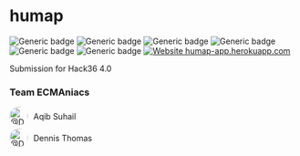 # humap
![Generic badge](https://img.shields.io/badge/version-1.69-brightgreen.svg)
![Generic badge](https://img.shields.io/badge/optimised-0%25-critical.svg)
![Generic badge](https://img.shields.io/badge/built%20with-love-important.svg)
![Generic badge](https://img.shields.io/badge/built%20by-code%20babes-ff69b4.svg)
![Generic badge](https://img.shields.io/badge/ctrl+c-ctrl+v-blue.svg)
![Generic badge](https://img.shields.io/badge/designed%20in-ms%20paint-blueviolet.svg)
[![Website humap-app.herokuapp.com](https://img.shields.io/website-up-down-green-red/https/humap-app.herokuapp.com.svg)](https://humap-app.herokuapp.com/)

Submission for Hack36 4.0

### Team ECMAniacs
<div style="display: flex;align-items: center;margin-top: 6px;">
    <img style="border-radius: 50%;" src="https://avatars.githubusercontent.com/u/59912182?s=32&amp;v=4" width="32" height="32" alt="@DNA5769">
    <div style="margin-left: 10px">Aqib Suhail</div>
</div>
<div style="display: flex;align-items: center;margin-top: 6px;">
    <img style="border-radius: 50%;" src="https://avatars.githubusercontent.com/u/40732639?s=32&amp;v=4" width="32" height="32" alt="@DNA5769">
    <div style="margin-left: 10px">Dennis Thomas</div>
</div>